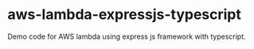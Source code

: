 # aws-lambda-expressjs-typescript
Demo code for AWS lambda using express js framework with typescript.
